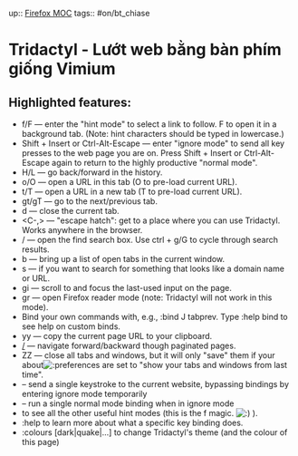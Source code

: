 up:: [Firefox MOC](../../Maps/Firefox%20MOC.md)
tags:: #on/bt_chiase 

# Tridactyl - Lướt web bằng bàn phím giống Vimium
## Highlighted features:​

- f/F — enter the "hint mode" to select a link to follow. F to open it in a background tab. (Note: hint characters should be typed in lowercase.)
- Shift + Insert or Ctrl-Alt-Escape — enter "ignore mode" to send all key presses to the web page you are on. Press Shift + Insert or Ctrl-Alt-Escape again to return to the highly productive "normal mode".
- H/L — go back/forward in the history.
- o/O — open a URL in this tab (O to pre-load current URL).
- t/T — open a URL in a new tab (T to pre-load current URL).
- gt/gT — go to the next/previous tab.
- d — close the current tab.
- <C-,> — "escape hatch": get to a place where you can use Tridactyl. Works anywhere in the browser.
- / — open the find search box. Use ctrl + g/G to cycle through search results.
- b — bring up a list of open tabs in the current window.
- s — if you want to search for something that looks like a domain name or URL.
- gi — scroll to and focus the last-used input on the page.
- gr — open Firefox reader mode (note: Tridactyl will not work in this mode).
- Bind your own commands with, e.g., :bind J tabprev. Type :help bind to see help on custom binds.
- yy — copy the current page URL to your clipboard.
- [/](/) — navigate forward/backward though paginated pages.
- ZZ — close all tabs and windows, but it will only "save" them if your about![:p](https://statics.voz.tech/styles/next/xenforo/smilies/popo/tongue.png?v=01 "Stick out tongue    :p")references are set to "show your tabs and windows from last time".
- <C-v> – send a single keystroke to the current website, bypassing bindings by entering ignore mode temporarily
- <C-o> – run a single normal mode binding when in ignore mode
- [](https://voz.vn/moz-extension%3A//f94c3903-5f20-45f9-88b9-f83a79fd42c5/static/docs/modules/_src_excmds_.html#hint) to see all the other useful hint modes (this is the f magic. ![:)](https://statics.voz.tech/styles/next/xenforo/smilies/popo/smile.png?v=01 "Smile    :)") ).
- :help <keybinding> to learn more about what a specific key binding does.
- :colours [dark|quake|...] to change Tridactyl's theme (and the colour of this page)